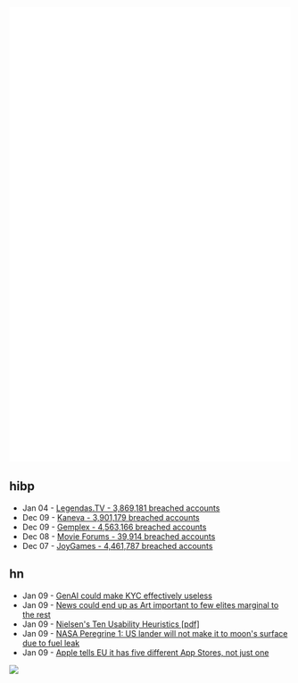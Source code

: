 ![Metrics](https://raw.githubusercontent.com/phixion/phixion/master/metrics.svg)

## hibp

<!--
for https://github.com/phixion/phixion/blob/main/.github/workflows/feeds.yml
-->
<!--START_SECTION:haveibeenpwnd-->
- Jan 04 - [Legendas.TV - 3,869,181 breached accounts](https://haveibeenpwned.com/PwnedWebsites#LegendasTV)
- Dec 09 - [Kaneva - 3,901,179 breached accounts](https://haveibeenpwned.com/PwnedWebsites#Kaneva)
- Dec 09 - [Gemplex - 4,563,166 breached accounts](https://haveibeenpwned.com/PwnedWebsites#Gemplex)
- Dec 08 - [Movie Forums - 39,914 breached accounts](https://haveibeenpwned.com/PwnedWebsites#MovieForums)
- Dec 07 - [JoyGames - 4,461,787 breached accounts](https://haveibeenpwned.com/PwnedWebsites#JoyGames)
<!--END_SECTION:haveibeenpwnd-->

## hn

<!--
for https://github.com/phixion/phixion/blob/main/.github/workflows/feeds.yml
-->
<!--START_SECTION:hn-->
- Jan 09 - [GenAI could make KYC effectively useless](https://techcrunch.com/2024/01/08/gen-ai-could-make-kyc-effectively-useless/)
- Jan 09 - [News could end up as Art important to few elites marginal to the rest](https://www.niemanlab.org/2023/12/ignore-the-coming-election-bump/)
- Jan 09 - [Nielsen's Ten Usability Heuristics [pdf]](https://media.nngroup.com/media/articles/attachments/Heuristic_Summary1-compressed.pdf)
- Jan 09 - [NASA Peregrine 1: US lander will not make it to moon's surface due to fuel leak](https://www.theguardian.com/science/2024/jan/09/nasa-peregrine-1-us-lander-will-not-make-it-to-the-moons-surface-due-to-fuel-leak)
- Jan 09 - [Apple tells EU it has five different App Stores, not just one](https://9to5mac.com/2024/01/09/five-different-app-stores/)
<!--END_SECTION:hn-->

<!--
for https://yhype.me
-->
![](https://hit.yhype.me/github/profile?user_id=13013670)

